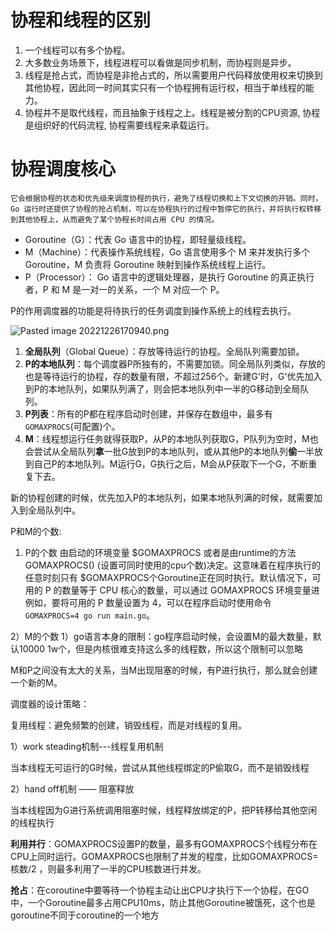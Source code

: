
# 协程和线程的区别

1.  一个线程可以有多个协程。
2.  大多数业务场景下，线程进程可以看做是同步机制，而协程则是异步。
3.  线程是抢占式，而协程是非抢占式的，所以需要用户代码释放使用权来切换到其他协程，因此同一时间其实只有一个协程拥有运行权，相当于单线程的能力。
4.  协程并不是取代线程，而且抽象于线程之上。线程是被分割的CPU资源, 协程是组织好的代码流程, 协程需要线程来承载运行。

# 协程调度核心

	它会根据协程的状态和优先级来调度协程的执行，避免了线程切换和上下文切换的开销。同时，Go 运行时还提供了协程的抢占机制，可以在协程执行的过程中暂停它的执行，并将执行权转移到其他协程上，从而避免了某个协程长时间占用 CPU 的情况。

-   Goroutine（G）：代表 Go 语言中的协程，即轻量级线程。
-   M（Machine）：代表操作系统线程，Go 语言使用多个 M 来并发执行多个 Goroutine，M 负责将 Goroutine 映射到操作系统线程上运行。
-   P（Processor）： Go 语言中的逻辑处理器，是执行 Goroutine 的真正执行者，P 和 M 是一对一的关系，一个 M 对应一个 P。

P的作用调度器的功能是将待执行的任务调度到操作系统上的线程去执行。


![Pasted image 20221226170940.png](app://local/Users/mac/GolandProjects/%E7%AC%94%E8%AE%B0/0%20%E5%9B%BE%E7%89%87/Pasted%20image%2020221226170940.png?1672045780713)


1.  **全局队列**（Global Queue）：存放等待运行的协程。全局队列需要加锁。
2.  **P的本地队列**：每个调度器P所独有的，不需要加锁。同全局队列类似，存放的也是等待运行的协程，存的数量有限，不超过256个。新建G'时，G'优先加入到P的本地队列，如果队列满了，则会把本地队列中一半的G移动到全局队列。
3.  **P列表**：所有的P都在程序启动时创建，并保存在数组中，最多有`GOMAXPROCS`(可配置)个。
4.  **M**：线程想运行任务就得获取P，从P的本地队列获取G，P队列为空时，M也会尝试从全局队列**拿**一批G放到P的本地队列，或从其他P的本地队列**偷**一半放到自己P的本地队列。M运行G，G执行之后，M会从P获取下一个G，不断重复下去。

新的协程创建的时候，优先加入P的本地队列，如果本地队列满的时候，就需要加入到全局队列中。



P和M的个数:

1) P的个数
	由启动的环境变量 $GOMAXPROCS 或者是由runtime的方法GOMAXPROCS()
(设置可同时使用的cpu个数)决定。这意味着在程序执行的任意时刻只有 $GOMAXPROCS个Goroutine正在同时执行。默认情况下，可用的 P 的数量等于 CPU 核心的数量，可以通过 GOMAXPROCS 环境变量进例如，要将可用的 P 数量设置为 4，可以在程序启动时使用命令 `GOMAXPROCS=4 go run main.go`。

2）M的个数
1）go语言本身的限制：go程序启动时候，会设置M的最大数量，默认10000 1w个，但是内核很难支持这么多的线程数，所以这个限制可以忽略

M和P之间没有太大的关系，当M出现阻塞的时候，有P进行执行，那么就会创建一个新的M。



调度器的设计策略：

复用线程：避免频繁的创建，销毁线程，而是对线程的复用。

1）work steading机制---线程复用机制  

当本线程无可运行的G时候，尝试从其他线程绑定的P偷取G，而不是销毁线程

2）hand off机制 —— 阻塞释放 

当本线程因为G进行系统调用阻塞时候，线程释放绑定的P，把P转移给其他空闲的线程执行

**利用并行**：GOMAXPROCS设置P的数量，最多有GOMAXPROCS个线程分布在CPU上同时运行。GOMAXPROCS也限制了并发的程度，比如GOMAXPROCS=核数/2 ，则最多利用了一半的CPU核数进行并发。

**抢占**：在coroutine中要等待一个协程主动让出CPU才执行下一个协程，在GO中，一个Goroutine最多占用CPU10ms，防止其他Goroutine被饿死，这个也是goroutine不同于coroutine的一个地方

